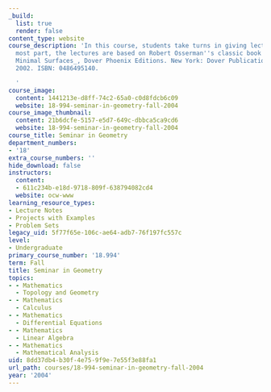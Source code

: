 ```yaml
---
_build:
  list: true
  render: false
content_type: website
course_description: 'In this course, students take turns in giving lectures. For the
  most part, the lectures are based on Robert Osserman''s classic book _A Survey of
  Minimal Surfaces_, Dover Phoenix Editions. New York: Dover Publications, May 1,
  2002. ISBN: 0486495140.

  '
course_image:
  content: 1441213e-d8ff-74c2-65a0-c0d8fdcb6c09
  website: 18-994-seminar-in-geometry-fall-2004
course_image_thumbnail:
  content: 21b6dcfe-5157-e5d7-649c-dbbca5ca9cd6
  website: 18-994-seminar-in-geometry-fall-2004
course_title: Seminar in Geometry
department_numbers:
- '18'
extra_course_numbers: ''
hide_download: false
instructors:
  content:
  - 611c234b-e18d-9718-809f-638794082cd4
  website: ocw-www
learning_resource_types:
- Lecture Notes
- Projects with Examples
- Problem Sets
legacy_uid: 5f77f65e-106c-ae64-adb7-76f197fc557c
level:
- Undergraduate
primary_course_number: '18.994'
term: Fall
title: Seminar in Geometry
topics:
- - Mathematics
  - Topology and Geometry
- - Mathematics
  - Calculus
- - Mathematics
  - Differential Equations
- - Mathematics
  - Linear Algebra
- - Mathematics
  - Mathematical Analysis
uid: 8dd37db4-b30f-4e75-9f9e-7e55f3e88fa1
url_path: courses/18-994-seminar-in-geometry-fall-2004
year: '2004'
---
```


